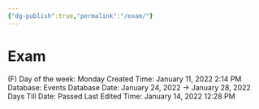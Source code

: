 ```yaml
---
{"dg-publish":true,"permalink":"/exam/"}
---
```


# Exam

(F) Day of the week: Monday
Created Time: January 11, 2022 2:14 PM
Database: Events Database
Date: January 24, 2022 → January 28, 2022
Days Till Date: Passed
Last Edited Time: January 14, 2022 12:28 PM